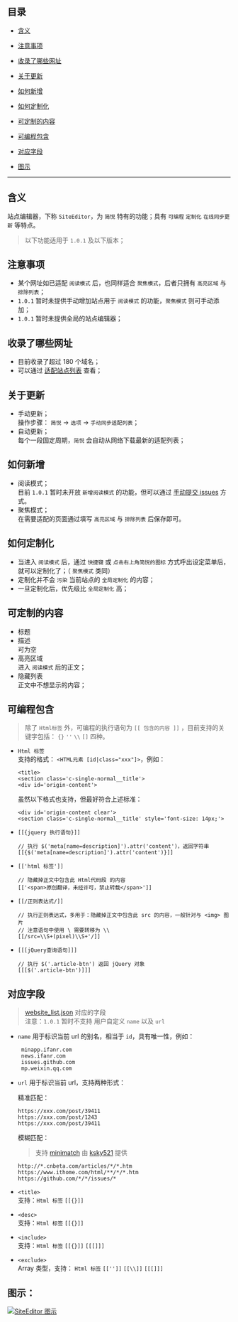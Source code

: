 目录
---
- [含义](https://github.com/Kenshin/simpread/wiki/%E7%AB%99%E7%82%B9%E7%BC%96%E8%BE%91%E5%99%A8#%E5%90%AB%E4%B9%89)
- [注意事项](https://github.com/Kenshin/simpread/wiki/%E7%AB%99%E7%82%B9%E7%BC%96%E8%BE%91%E5%99%A8#%E6%B3%A8%E6%84%8F%E4%BA%8B%E9%A1%B9)

- [收录了哪些网址](https://github.com/Kenshin/simpread/wiki/%E7%AB%99%E7%82%B9%E7%BC%96%E8%BE%91%E5%99%A8#%E6%94%B6%E5%BD%95%E4%BA%86%E5%93%AA%E4%BA%9B%E7%BD%91%E5%9D%80)
- [关于更新](https://github.com/Kenshin/simpread/wiki/%E7%AB%99%E7%82%B9%E7%BC%96%E8%BE%91%E5%99%A8#%E5%85%B3%E4%BA%8E%E6%9B%B4%E6%96%B0)
- [如何新增](https://github.com/Kenshin/simpread/wiki/%E7%AB%99%E7%82%B9%E7%BC%96%E8%BE%91%E5%99%A8#%E5%A6%82%E4%BD%95%E6%96%B0%E5%A2%9E)
- [如何定制化](https://github.com/Kenshin/simpread/wiki/%E7%AB%99%E7%82%B9%E7%BC%96%E8%BE%91%E5%99%A8#%E5%A6%82%E4%BD%95%E5%AE%9A%E5%88%B6%E5%8C%96)
- [可定制的内容](https://github.com/Kenshin/simpread/wiki/%E7%AB%99%E7%82%B9%E7%BC%96%E8%BE%91%E5%99%A8#%E5%8F%AF%E5%AE%9A%E5%88%B6%E7%9A%84%E5%86%85%E5%AE%B9)
- [可编程包含](https://github.com/Kenshin/simpread/wiki/%E7%AB%99%E7%82%B9%E7%BC%96%E8%BE%91%E5%99%A8#%E5%8F%AF%E7%BC%96%E7%A8%8B%E5%8C%85%E5%90%AB)
- [对应字段](https://github.com/Kenshin/simpread/wiki/%E7%AB%99%E7%82%B9%E7%BC%96%E8%BE%91%E5%99%A8#%E5%AF%B9%E5%BA%94%E5%AD%97%E6%AE%B5)
- [图示](https://github.com/Kenshin/simpread/wiki/%E7%AB%99%E7%82%B9%E7%BC%96%E8%BE%91%E5%99%A8#%E5%9B%BE%E7%A4%BA)

***

含义
---

站点编辑器，下称 `SiteEditor`，为 `简悦` 特有的功能；具有 `可编程` `定制化` `在线同步更新` 等特点。

> 以下功能适用于 `1.0.1` 及以下版本；

注意事项
---
- 某个网址如已适配 `阅读模式` 后，也同样适合 `聚焦模式`，后者只拥有 `高亮区域` 与 `排除列表`； 
- `1.0.1` 暂时未提供手动增加站点用于 `阅读模式` 的功能，`聚焦模式` 则可手动添加；
- `1.0.1` 暂时未提供全局的站点编辑器；

收录了哪些网址
---

- 目前收录了超过 180 个域名；
- 可以通过 [适配站点列表](https://github.com/Kenshin/simpread/wiki/适配站点列表) 查看；

关于更新
---

- 手动更新；  
  操作步骤： `简悦` → `选项` → `手动同步适配列表`；
- 自动更新；  
  每个一段固定周期，`简悦` 会自动从网络下载最新的适配列表；

如何新增
---

- 阅读模式；  
  目前 `1.0.1` 暂时未开放 `新增阅读模式` 的功能，但可以通过 [手动提交 issues](https://github.com/Kenshin/simpread/labels/new%20site) 方式。
- 聚焦模式；  
  在需要适配的页面通过填写 `高亮区域` 与 `排除列表` 后保存即可。

如何定制化
---

- 当进入 `阅读模式` 后，通过 `快捷键` 或 `点击右上角简悦的图标` 方式呼出设定菜单后，就可以定制化了；（ `聚焦模式` 类同）
- 定制化并不会 `污染` 当前站点的 `全局定制化` 的内容；
- 一旦定制化后，优先级比 `全局定制化` 高；

可定制的内容
---

- 标题
- 描述  
  可为空
- 高亮区域  
  进入 `阅读模式` 后的正文；
- 隐藏列表  
  正文中不想显示的内容；

可编程包含
---

> 除了 `Html标签` 外，可编程的执行语句为 `[[ 包含的内容 ]]` ，目前支持的关键字包括： `{}` `''` `\\` `[]` 四种。

- `Html 标签`  
  支持的格式： `<HTML元素 [id|class="xxx"]>`，例如：
  ```
  <title>
  <section class='c-single-normal__title'>
  <div id='origin-content'>
  ```
  虽然以下格式也支持，但最好符合上述标准：
  ```
  <div id='origin-content clear'>
  <section class='c-single-normal__title' style='font-size: 14px;'>
  ```

- `[[{jquery 执行语句}]]`
  ```
  // 执行 $('meta[name=description]').attr('content')，返回字符串
  [[{$('meta[name=description]').attr('content')}]]
  ```

- `[['html 标签']]`
  ```
  // 隐藏掉正文中包含此 Html代码段 的内容
  [['<span>原创翻译，未经许可，禁止转载</span>']]
  ```

- `[[/正则表达式/]]`
  ```
  // 执行正则表达式，多用于：隐藏掉正文中包含此 src 的内容，一般针对与 <img> 图片
  // 注意语句中使用 \ 需要转移为 \\
  [[/src=\\S+(pixel)\\S+'/]]
  ```

- `[[[jQuery查询语句]]]`
  ```
  // 执行 $('.article-btn') 返回 jQuery 对象
  [[[$('.article-btn')]]]
  ```

对应字段
---

> [website_list.json](http://ojec5ddd5.bkt.clouddn.com/website_list_v2.json) 对应的字段  
> 注意：`1.0.1` 暂时不支持 用户自定义 `name` 以及 `url`

- `name`
  用于标识当前 url 的别名，相当于 `id`，具有唯一性，例如：  
  ```
   minapp.ifanr.com
   news.ifanr.com
   issues.github.com
   mp.weixin.qq.com
   ```

- `url`
  用于标识当前 url，支持两种形式：
  
   精准匹配：
   ```
   https://xxx.com/post/39411
   https://xxx.com/post/1243
   https://xxx.com/post/39411
   ```
  
   模糊匹配：
   > 支持 [minimatch](https://github.com/isaacs/minimatch) 由 [ksky521](https://github.com/ksky521) 提供
   ```
   http://*.cnbeta.com/articles/*/*.htm
   https://www.ithome.com/html/**/*/*.htm
   https://github.com/*/*/issues/*
   ```

- `<title>`  
  支持：`Html 标签` `[[{}]]`

- `<desc>`  
  支持：`Html 标签` `[[{}]]`

- `<include>`  
  支持：`Html 标签` `[[{}]]` `[[[]]]`

- `<exclude>`  
  Array 类型，支持： `Html 标签` `[['']]` `[[\\]]` `[[[]]]`

图示：
---

[![SiteEditor 图示](http://ojec5ddd5.bkt.clouddn.com/site_editor.png)](http://ojec5ddd5.bkt.clouddn.com/site_editor.png)